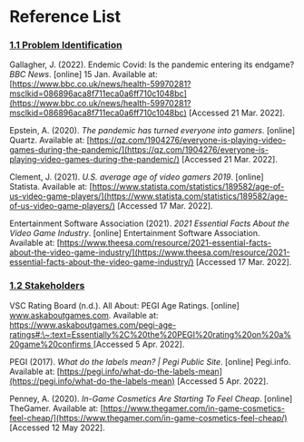# Reference List

### [1.1 Problem Identification](1-analysis/1.1-problem-identification.md)

Gallagher, J. (2022). Endemic Covid: Is the pandemic entering its endgame? _BBC News_. \[online] 15 Jan. Available at: [https://www.bbc.co.uk/news/health-59970281?msclkid=086896aca8f711eca0a6ff710c1048bc](https://www.bbc.co.uk/news/health-59970281?msclkid=086896aca8f711eca0a6ff710c1048bc) \[Accessed 21 Mar. 2022].

Epstein, A. (2020). _The pandemic has turned everyone into gamers_. \[online] Quartz. Available at: [https://qz.com/1904276/everyone-is-playing-video-games-during-the-pandemic/](https://qz.com/1904276/everyone-is-playing-video-games-during-the-pandemic/) \[Accessed 21 Mar. 2022].

Clement, J. (2021). _U.S. average age of video gamers 2019_. \[online] Statista. Available at: [https://www.statista.com/statistics/189582/age-of-us-video-game-players/](https://www.statista.com/statistics/189582/age-of-us-video-game-players/) \[Accessed 17 Mar. 2022].

Entertainment Software Association (2021). _2021 Essential Facts About the Video Game Industry_. \[online] Entertainment Software Association. Available at: [https://www.theesa.com/resource/2021-essential-facts-about-the-video-game-industry/](https://www.theesa.com/resource/2021-essential-facts-about-the-video-game-industry/) \[Accessed 17 Mar. 2022].

### [1.2 Stakeholders](1-analysis/1.2-stakeholders.md)

VSC Rating Board (n.d.). All About: PEGI Age Ratings. \[online] www.askaboutgames.com. Available at: [https://www.askaboutgames.com/pegi-age-ratings#:\~:text=Essentially%2C%20the%20PEGI%20rating%20on%20a%20game%20confirms ](https://www.askaboutgames.com/pegi-age-ratings#:\~:text=Essentially%2C%20the%20PEGI%20rating%20on%20a%20game%20confirms)\[Accessed 5 Apr. 2022].

PEGI (2017). _What do the labels mean? | Pegi Public Site_. \[online] Pegi.info. Available at: [https://pegi.info/what-do-the-labels-mean](https://pegi.info/what-do-the-labels-mean) \[Accessed 5 Apr. 2022].

Penney, A. (2020). _In-Game Cosmetics Are Starting To Feel Cheap_. \[online] TheGamer. Available at: [https://www.thegamer.com/in-game-cosmetics-feel-cheap/](https://www.thegamer.com/in-game-cosmetics-feel-cheap/) \[Accessed 12 May 2022].

